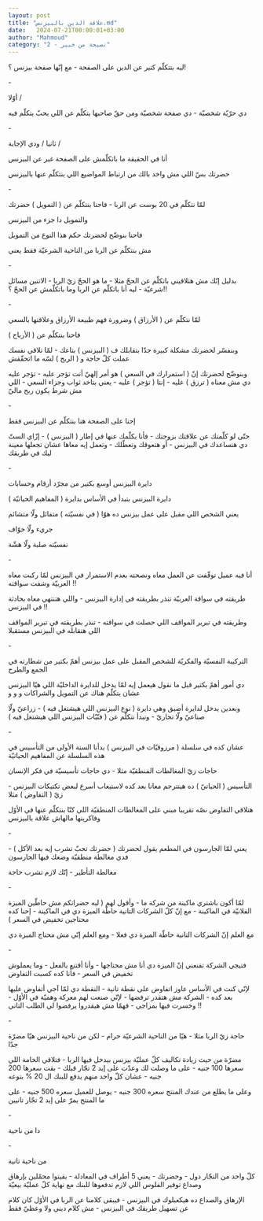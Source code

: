 ```yaml
---
layout: post
title: "علاقة الدين بالبيزنس.md"
date:   2024-07-21T00:00:01+03:00
author: "Mahmoud"
category: "2 - نصيحة من خبير"
---
```

ليه بتتكلّم كتير عن الدين على الصفحة - مع إنّها صفحة بيزنس
؟!

\-

أوّلا /

دي حرّيّة شخصيّة - دي صفحة شخصيّة ومن حقّ صاحبها يتكلّم عن
اللي يحبّ يتكلّم فيه

\-

ثانيا / ودي الإجابة /

أنا في الحقيقة ما باتكلّمش على الصفحة غير عن
البيزنس

حضرتك بسّ اللي مش واخد بالك من ارتباط المواضيع اللي
بنتكلّم عنها بالبيزنس

\-

لمّا نتكلّم في 20 بوست عن الربا - فاحنا بنتكلّم عن (
التمويل ) حضرتك

والتمويل دا جزء من البيزنس

فاحنا بنوضّح لحضرتك حكم هذا النوع من التمويل

مش بنتكلّم عن الربا من الناحية الشرعيّة فقط يعني

\-

بدليل إنّك مش هتلاقيني باتكلّم عن الحجّ مثلا - ما هو الحجّ
زيّ الربا - الاتنين مسائل شرعيّة - ليه أنا باتكلّم عن الربا وما باتكلّمش عن
الحجّ ؟!!

\-

لمّا نتكلّم عن ( الأرزاق ) وضرورة فهم طبيعة الأرزاق
وعلاقتها بالسعي

فاحنا بنتكلّم عن ( الأرباح )

وبنفسّر لحضرتك مشكلة كبيرة جدّا بتقابلك ف ( البيزنس )
بتاعك - لمّا تلاقي نفسك عملت كلّ حاجة و ( الربح ) لسّه ما اتحقّقش

وبنوضّح لحضرتك إنّ ( استمرارك في السعي ) هو أمر إلهيّ أنت
تؤجر عليه - تؤجر عليه دي مش معناه ( ترزق ) عليه - إنتا ( تؤجر ) عليه -
يعني بتاخد ثواب وجزاء السعي - اللي مش شرط يكون ربح ماليّ

\-

إحنا على الصفحة هنا بنتكلّم عن البيزنس فقط

حتّى لو كلّمتك عن علاقتك بزوجتك - فأنا بكلّمك عنها في إطار
( البيزنس ) - إزّاي الستّ دي هتساعدك في البيزنس - أو هتعوقك وتعطّلك - وتعمل
إيه معاها عشان تجعلها معينة ليك في طريقك

\-

دايرة البيزنس أوسع بكتير من مجرّد أرقام وحسابات

دايرة البيزنس بتبدأ في الأساس بدايرة ( المفاهيم
الحياتيّة )

يعني الشخص اللي مقبل على عمل بيزنس ده هوّا ( في نفسيّته )
متفائل ولّا متشائم

جريء ولّا خوّاف

نفسيّته صلبة ولّا هشّة

\-

أنا فيه عميل توقّفت عن العمل معاه ونصحته بعدم الاستمرار
في البيزنس لمّا ركبت معاه العربيّة وشفت سواقته !!

طريقته في سواقة العربيّة تنذر بطريقته في إدارة البيزنس -
واللي هتنتهي معاه بحادثة في البيزنس !!

وطريقته في تبرير المواقف اللي حصلت في سواقته - تنذر
بطريقته في تبرير المواقف اللي هتقابله في البيزنس مستقبلا

\-

التركيبة النفسيّة والفكريّة للشخص المقبل على عمل بيزنس أهمّ
بكتير من شطارته في الجمع والطرح

دي أمور أهمّ بكتير قبل ما نقول هيعمل إيه لمّا يدخل للدايرة
الداخليّة اللي هيّا البيزنس عشان يتكلّم هناك عن التمويل والشراكات و و
و

وبعدين يدخل لدايرة أضيق وهي دايرة ( نوع البيزنس اللي
هيشتغل فيه ) - زراعيّ ولّا صناعيّ ولّا تجاريّ - ونبدأ نتكلّم عن ( فنّيّات
البيزنس اللي هيشتغل فيه )

\-

عشان كده في سلسلة ( مرزوقيّات في البيزنس ) بدأنا السنة
الأولى من التأسيس في هذه السلسلة عن المفاهيم الحياتيّة

حاجات زيّ المغالطات المنطقيّة مثلا - دي حاجات تأسيسيّة في
فكر الإنسان

التأسيس ( الحياتيّ ) ده هيتترجم معانا بعد كده لاستيعاب
أسرع لبعض تكتيكات البيزنس - زيّ ( التفاوض ) مثلا

هتلاقي التفاوض نصّه تقريبا مبني على المغالطات المنطقيّة
اللي كنّا بنتكلّم عنها في الأوّل وفاكرينها مالهاش علاقة بالبيزنس

\-

يعني لمّا الجارسون في المطعم يقول لحضرتك ( حضرتك تحبّ تشرب
إيه بعد الأكل ) - فدي مغالطة منطقيّة وضعك فيها الجارسون

مغالطة التأطير - إنّك لازم تشرب حاجة

\-

لمّا أكون باشتري ماكينة من شركة ما - وأقول لهم ( ليه
حضراتكم مش حاطّين الميزة الفلانيّة في الماكينة - مع إنّ كلّ الشركات التانية
حاطّة الميزة دي في الماكينة - إحنا كده محتاجين تخفيض في السعر )

مع العلم إنّ الشركات التانية حاطّة الميزة دي فعلا - ومع
العلم إنّي مش محتاج الميزة دي

\-

فتيجي الشركة تقنعني إنّ الميزة دي أنا مش محتاجها - وأنا
أقتنع بالفعل - وما يعملوش تخفيض في السعر - فأنا كده كسبت التفاوض

لإنّي كنت في الأساس عاوز اتفاوض على نقطة تانية - النقطة
دي لمّا آجي أتفاوض عليها بعد كده - الشركة مش هتقدر ترفضها - لإنّي صنعت لهم
معركة وهميّة في الأوّل - وخسرت فيها بمزاجي - فهمّا مش هيقدروا يرفضوا لي
الطلب التاني !!

\-

حاجة زيّ الربا مثلا - هيّا من الناحية الشرعيّة حرام - لكن
من ناحية البيزنس هيّا مضرّة جدّا

مضرّة من حيث زيادة تكاليف كلّ عمليّة بيزنس بيدخل فيها
الربا - فتلاقي الخامة اللي سعرها 100 جنيه - على ما وصلت لك وعدّت على إيد
2 تجّار قبلك - بقت سعرها 200 جنيه - عشان كلّ واحد منهم يدفع للبنك ال 20 %
بتوعه

وعلى ما يطلع من عندك المنتج سعره 300 جنيه - يوصل للعميل
سعره 500 جنيه - على ما المنتج يمرّ على إيد 2 تجّار تانيين

\-

دا من ناحية

\-

من ناحية تانية

كلّ واحد من التجّار دول - وحضرتك - يعني 5 أطراف في
المعادلة - بقيتوا محمّلين بإرهاق وصداع توفير الفلوس اللي لازم تدفعوها
للبنك مع نهاية كلّ عمليّة بيعيّة

الإرهاق والصداع ده هيكعبلوك في البيزنس - فيبقى كلامنا عن
الربا في الأوّل كان كلام عن تسهيل طريقك في البيزنس - مش كلام ديني ولا
وعظيّ فقط
